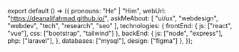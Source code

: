 export default () => ({
  pronouns: "He" | "Him",
  webUrl: "https://deanalifahmad.github.io/",
  askMeAbout: [
    "ui/ux", "webdesign", "webdev", "tech",
    "research", "seo"
  ],
  technologies: {
    frontEnd: {
      js: ["react", "vue"],
      css: ["bootstrap", "tailwind"]
    },
    backEnd: {
      js: ["node", "express"],
      php: ["laravel"],
    },
    databases: ["mysql"],
    design: ["figma"]
  },
});
